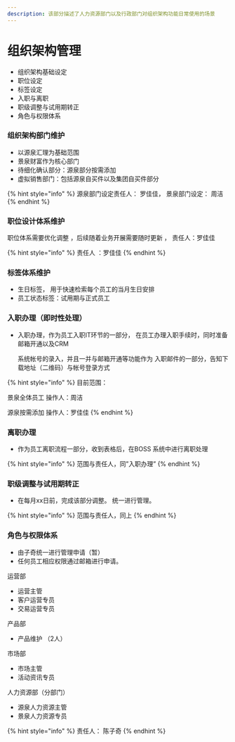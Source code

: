 ```yaml
---
description: 该部分描述了人力资源部门以及行政部门对组织架构功能日常使用的场景
---
```


# 组织架构管理



* 组织架构基础设定
* 职位设定
* 标签设定
* 入职与离职
* 职级调整与试用期转正
* 角色与权限体系



### 组织架构部门维护

* 以源泉汇理为基础范围
* 景泉财富作为核心部门
* 待细化确认部分：源泉部分按需添加
* 虚拟销售部门：包括源泉自买件以及集团自买件部分

{% hint style="info" %}
源泉部门设定责任人： 罗佳佳， 景泉部门设定： 周洁
{% endhint %}

### 职位设计体系维护

职位体系需要优化调整 ，后续随着业务开展需要随时更新 ， 责任人：罗佳佳

{% hint style="info" %}
责任人 ：罗佳佳
{% endhint %}

### 标签体系维护

* 生日标签， 用于快速检索每个员工的当月生日安排
* 员工状态标签：试用期与正式员工



### 入职办理（即时性处理）

* 入职办理，作为员工入职IT环节的一部分， 在员工办理入职手续时，同时准备邮箱开通以及CRM

  系统帐号的录入，并且一并与邮箱开通等功能作为 入职邮件的一部分，告知下载地址（二维码）与帐号登录方式

{% hint style="info" %}
目前范围：

景泉全体员工 操作人：周洁

源泉按需添加 操作人：罗佳佳
{% endhint %}

### 离职办理

* 作为员工离职流程一部分，收到表格后，在BOSS 系统中进行离职处理

{% hint style="info" %}
范围与责任人，同”入职办理”
{% endhint %}

### 职级调整与试用期转正

* 在每月xx日前，完成该部分调整。 统一进行管理。

{% hint style="info" %}
范围与责任人，同上
{% endhint %}

### 角色与权限体系

* 由子奇统一进行管理申请（暂）
* 任何员工相应权限通过邮箱进行申请。

运营部

* 运营主管
* 客户运营专员
* 交易运营专员

产品部

* 产品维护 （2人）

市场部

* 市场主管
* 活动资讯专员

人力资源部（分部门）

* 源泉人力资源主管
* 景泉人力资源专员

{% hint style="info" %}
责任人： 陈子奇
{% endhint %}

